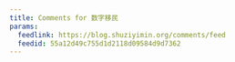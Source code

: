 ```yaml
---
title: Comments for 数字移民
params:
  feedlink: https://blog.shuziyimin.org/comments/feed
  feedid: 55a12d49c755d1d2118d09584d9d7362
---
```

